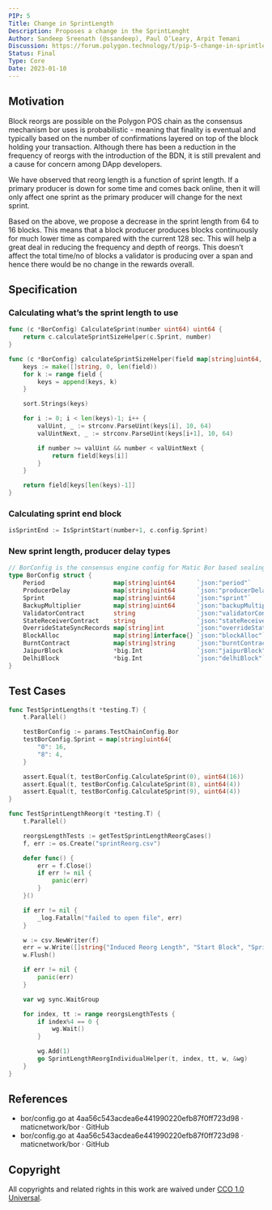 ```yaml
---
PIP: 5
Title: Change in SprintLength
Description: Proposes a change in the SprintLenght
Author: Sandeep Sreenath (@ssandeep), Paul O’Leary, Arpit Temani
Discussion: https://forum.polygon.technology/t/pip-5-change-in-sprintlength/10874/4
Status: Final
Type: Core
Date: 2023-01-10
---
```


## Motivation

Block reorgs are possible on the Polygon POS chain as the consensus mechanism bor uses is probabilistic - meaning that finality is eventual and typically based on the number of confirmations layered on top of the block holding your transaction. Although there has been a reduction in the frequency of reorgs with the introduction of the BDN, it is still prevalent and a cause for concern among DApp developers.

We have observed that reorg length is a function of sprint length. If a primary producer is down for some time and comes back online, then it will only affect one sprint as the primary producer will change for the next sprint.

Based on the above, we propose a decrease in the sprint length from 64 to 16 blocks. This means that a block producer produces blocks continuously for much lower time as compared with the current 128 sec. This will help a great deal in reducing the frequency and depth of reorgs. This doesn’t affect the total time/no of blocks a validator is producing over a span and hence there would be no change in the rewards overall.

## Specification

### Calculating what’s the sprint length to use

```go
func (c *BorConfig) CalculateSprint(number uint64) uint64 {
	return c.calculateSprintSizeHelper(c.Sprint, number)
}

func (c *BorConfig) calculateSprintSizeHelper(field map[string]uint64, number uint64) uint64 {
	keys := make([]string, 0, len(field))
	for k := range field {
		keys = append(keys, k)
	}

	sort.Strings(keys)

	for i := 0; i < len(keys)-1; i++ {
		valUint, _ := strconv.ParseUint(keys[i], 10, 64)
		valUintNext, _ := strconv.ParseUint(keys[i+1], 10, 64)

		if number >= valUint && number < valUintNext {
			return field[keys[i]]
		}
	}

	return field[keys[len(keys)-1]]
}
```

### Calculating sprint end block

```go
isSprintEnd := IsSprintStart(number+1, c.config.Sprint)
```

### New sprint length, producer delay types

```go
// BorConfig is the consensus engine config for Matic Bor based sealing.
type BorConfig struct {
	Period                   map[string]uint64      `json:"period"`                   // Number of seconds between blocks to enforce
	ProducerDelay            map[string]uint64      `json:"producerDelay"`            // Number of seconds delay between two producer intervals
	Sprint                   map[string]uint64      `json:"sprint"`                   // Epoch length to proposer
	BackupMultiplier         map[string]uint64      `json:"backupMultiplier"`         // Backup multiplier to determine the wiggle time
	ValidatorContract        string                 `json:"validatorContract"`        // Validator set contract
	StateReceiverContract    string                 `json:"stateReceiverContract"`    // State receiver contract
	OverrideStateSyncRecords map[string]int         `json:"overrideStateSyncRecords"` // Override state records count
	BlockAlloc               map[string]interface{} `json:"blockAlloc"`
	BurntContract            map[string]string      `json:"burntContract"` // Governance contract where the token will be sent to and burnt in London fork
	JaipurBlock              *big.Int               `json:"jaipurBlock"`   // Jaipur switch block (nil = no fork, 0 = already on Jaipur)
	DelhiBlock               *big.Int               `json:"delhiBlock"`    // Delhi switch block (nil = no fork, 0 = already on Delhi)
}
```

## Test Cases

```go
func TestSprintLengths(t *testing.T) {
	t.Parallel()

	testBorConfig := params.TestChainConfig.Bor
	testBorConfig.Sprint = map[string]uint64{
		"0": 16,
		"8": 4,
	}

	assert.Equal(t, testBorConfig.CalculateSprint(0), uint64(16))
	assert.Equal(t, testBorConfig.CalculateSprint(8), uint64(4))
	assert.Equal(t, testBorConfig.CalculateSprint(9), uint64(4))
}
```

```go
func TestSprintLengthReorg(t *testing.T) {
	t.Parallel()

	reorgsLengthTests := getTestSprintLengthReorgCases()
	f, err := os.Create("sprintReorg.csv")

	defer func() {
		err = f.Close()
		if err != nil {
			panic(err)
		}
	}()

	if err != nil {
		_log.Fatalln("failed to open file", err)
	}

	w := csv.NewWriter(f)
	err = w.Write([]string{"Induced Reorg Length", "Start Block", "Sprint Size", "Disconnected Node Id", "Disconnected Node Id's Reorg Length", "Observer Node Id's Reorg Length"})
	w.Flush()

	if err != nil {
		panic(err)
	}

	var wg sync.WaitGroup

	for index, tt := range reorgsLengthTests {
		if index%4 == 0 {
			wg.Wait()
		}

		wg.Add(1)
		go SprintLengthReorgIndividualHelper(t, index, tt, w, &wg)
	}
}
```

## References

* bor/config.go at 4aa56c543acdea6e441990220efb87f0ff723d98 · maticnetwork/bor · GitHub
* bor/config.go at 4aa56c543acdea6e441990220efb87f0ff723d98 · maticnetwork/bor · GitHub

## Copyright
All copyrights and related rights in this work are waived under [CCO 1.0 Universal](https://creativecommons.org/publicdomain/zero/1.0/legalcode).
